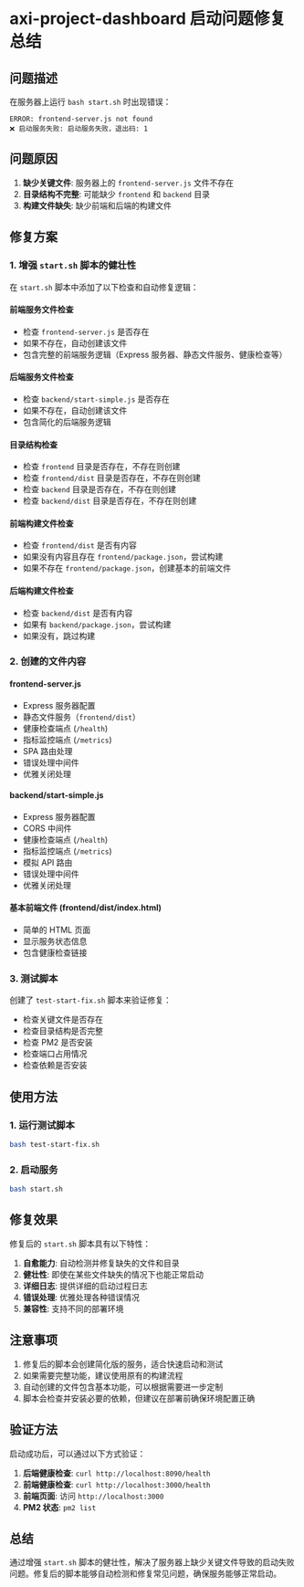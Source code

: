 # axi-project-dashboard 启动问题修复总结

## 问题描述

在服务器上运行 `bash start.sh` 时出现错误：
```
ERROR: frontend-server.js not found
❌ 启动服务失败: 启动服务失败，退出码: 1
```

## 问题原因

1. **缺少关键文件**: 服务器上的 `frontend-server.js` 文件不存在
2. **目录结构不完整**: 可能缺少 `frontend` 和 `backend` 目录
3. **构建文件缺失**: 缺少前端和后端的构建文件

## 修复方案

### 1. 增强 `start.sh` 脚本的健壮性

在 `start.sh` 脚本中添加了以下检查和自动修复逻辑：

#### 前端服务文件检查
- 检查 `frontend-server.js` 是否存在
- 如果不存在，自动创建该文件
- 包含完整的前端服务逻辑（Express 服务器、静态文件服务、健康检查等）

#### 后端服务文件检查
- 检查 `backend/start-simple.js` 是否存在
- 如果不存在，自动创建该文件
- 包含简化的后端服务逻辑

#### 目录结构检查
- 检查 `frontend` 目录是否存在，不存在则创建
- 检查 `frontend/dist` 目录是否存在，不存在则创建
- 检查 `backend` 目录是否存在，不存在则创建
- 检查 `backend/dist` 目录是否存在，不存在则创建

#### 前端构建文件检查
- 检查 `frontend/dist` 是否有内容
- 如果没有内容且存在 `frontend/package.json`，尝试构建
- 如果不存在 `frontend/package.json`，创建基本的前端文件

#### 后端构建文件检查
- 检查 `backend/dist` 是否有内容
- 如果有 `backend/package.json`，尝试构建
- 如果没有，跳过构建

### 2. 创建的文件内容

#### frontend-server.js
- Express 服务器配置
- 静态文件服务（`frontend/dist`）
- 健康检查端点 (`/health`)
- 指标监控端点 (`/metrics`)
- SPA 路由处理
- 错误处理中间件
- 优雅关闭处理

#### backend/start-simple.js
- Express 服务器配置
- CORS 中间件
- 健康检查端点 (`/health`)
- 指标监控端点 (`/metrics`)
- 模拟 API 路由
- 错误处理中间件
- 优雅关闭处理

#### 基本前端文件 (frontend/dist/index.html)
- 简单的 HTML 页面
- 显示服务状态信息
- 包含健康检查链接

### 3. 测试脚本

创建了 `test-start-fix.sh` 脚本来验证修复：
- 检查关键文件是否存在
- 检查目录结构是否完整
- 检查 PM2 是否安装
- 检查端口占用情况
- 检查依赖是否安装

## 使用方法

### 1. 运行测试脚本
```bash
bash test-start-fix.sh
```

### 2. 启动服务
```bash
bash start.sh
```

## 修复效果

修复后的 `start.sh` 脚本具有以下特性：

1. **自愈能力**: 自动检测并修复缺失的文件和目录
2. **健壮性**: 即使在某些文件缺失的情况下也能正常启动
3. **详细日志**: 提供详细的启动过程日志
4. **错误处理**: 优雅处理各种错误情况
5. **兼容性**: 支持不同的部署环境

## 注意事项

1. 修复后的脚本会创建简化版的服务，适合快速启动和测试
2. 如果需要完整功能，建议使用原有的构建流程
3. 自动创建的文件包含基本功能，可以根据需要进一步定制
4. 脚本会检查并安装必要的依赖，但建议在部署前确保环境配置正确

## 验证方法

启动成功后，可以通过以下方式验证：

1. **后端健康检查**: `curl http://localhost:8090/health`
2. **前端健康检查**: `curl http://localhost:3000/health`
3. **前端页面**: 访问 `http://localhost:3000`
4. **PM2 状态**: `pm2 list`

## 总结

通过增强 `start.sh` 脚本的健壮性，解决了服务器上缺少关键文件导致的启动失败问题。修复后的脚本能够自动检测和修复常见问题，确保服务能够正常启动。
